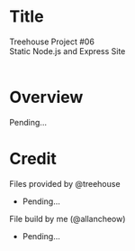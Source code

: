 # Title
Treehouse Project #06  
Static Node.js and Express Site  
<br>

# Overview
Pending...
<br>

# Credit
Files provided by @treehouse
- Pending...

File build by me (@allancheow)
- Pending...